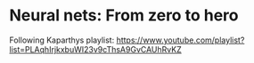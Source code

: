 # Neural nets: From zero to hero

Following Kaparthys playlist: https://www.youtube.com/playlist?list=PLAqhIrjkxbuWI23v9cThsA9GvCAUhRvKZ